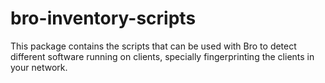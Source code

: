 # bro-inventory-scripts
This package contains the scripts that can be used with Bro
to detect different software running on clients, specially
fingerprinting the clients in your network. 
